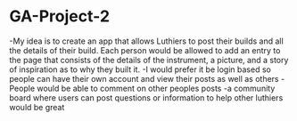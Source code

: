 # GA-Project-2

-My idea is to create an app that allows Luthiers to post their builds and all the details of their build. Each person would be allowed to add an entry to the page that consists of the details of the instrument, a picture, and a story of inspiration as to why they built it.
-I would prefer it be login based so people can have their own account and view their posts as well as others
-People would be able to comment on other peoples posts
-a community board where users can post questions or information to help other luthiers would be great
